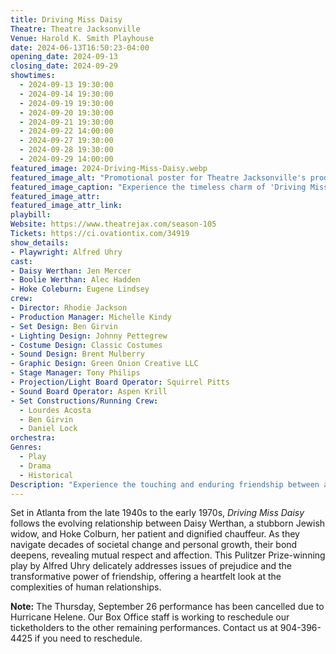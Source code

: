 ```yaml
---
title: Driving Miss Daisy
Theatre: Theatre Jacksonville
Venue: Harold K. Smith Playhouse
date: 2024-06-13T16:50:23-04:00
opening_date: 2024-09-13
closing_date: 2024-09-29
showtimes:
  - 2024-09-13 19:30:00
  - 2024-09-14 19:30:00
  - 2024-09-19 19:30:00
  - 2024-09-20 19:30:00
  - 2024-09-21 19:30:00
  - 2024-09-22 14:00:00
  - 2024-09-27 19:30:00
  - 2024-09-28 19:30:00
  - 2024-09-29 14:00:00
featured_image: 2024-Driving-Miss-Daisy.webp
featured_image_alt: "Promotional poster for Theatre Jacksonville's production of 'Driving Miss Daisy' by Alfred Uhry, featuring a vintage black car parked under a sunlit, tree-lined road. The title is elegantly scripted across the top. The image sets a serene and classic tone for the play, reflecting its historical and emotional depth, running from September 13-29, 2024."
featured_image_caption: "Experience the timeless charm of 'Driving Miss Daisy' at Theatre Jacksonville, running from September 13-29, 2024. Don’t miss this poignant story brought to life on stage!"
featured_image_attr: 
featured_image_attr_link: 
playbill:
Website: https://www.theatrejax.com/season-105
Tickets: https://ci.ovationtix.com/34919
show_details: 
- Playwright: Alfred Uhry
cast:
- Daisy Werthan: Jen Mercer
- Boolie Werthan: Alec Hadden
- Hoke Coleburn: Eugene Lindsey
crew:
- Director: Rhodie Jackson
- Production Manager: Michelle Kindy
- Set Design: Ben Girvin
- Lighting Design: Johnny Pettegrew
- Costume Design: Classic Costumes
- Sound Design: Brent Mulberry
- Graphic Design: Green Onion Creative LLC
- Stage Manager: Tony Philips
- Projection/Light Board Operator: Squirrel Pitts
- Sound Board Operator: Aspen Krill
- Set Constructions/Running Crew: 
  - Lourdes Acosta
  - Ben Girvin
  - Daniel Lock
orchestra:
Genres:
  - Play
  - Drama
  - Historical
Description: "Experience the touching and enduring friendship between an elderly Southern woman and her African American chauffeur in *Driving Miss Daisy*, a poignant drama that explores themes of race, aging and human connection."
---
```

Set in Atlanta from the late 1940s to the early 1970s, *Driving Miss Daisy* follows the evolving relationship between Daisy Werthan, a stubborn Jewish widow, and Hoke Colburn, her patient and dignified chauffeur. As they navigate decades of societal change and personal growth, their bond deepens, revealing mutual respect and affection. This Pulitzer Prize-winning play by Alfred Uhry delicately addresses issues of prejudice and the transformative power of friendship, offering a heartfelt look at the complexities of human relationships.

**Note:** The Thursday, September 26 performance has been cancelled due to Hurricane Helene. Our Box Office staff is working to reschedule our ticketholders to the other remaining performances. Contact us at 904-396-4425 if you need to reschedule. 